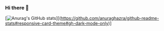 ### Hi there 👋
[![Anurag's GitHub stats](https://github-readme-stats.vercel.app/api?username=miiraak)][(https://github.com/anuraghazra/github-readme-stats#responsive-card-theme#gh-dark-mode-only)] 

<!--
**Miiraak/Miiraak** is a ✨ _special_ ✨ repository because its `README.md` (this file) appears on your GitHub profile.

Here are some ideas to get you started:

- 🔭 I’m currently working on ...
- 🌱 I’m currently learning ...
- 👯 I’m looking to collaborate on ...
- 🤔 I’m looking for help with ...
- 💬 Ask me about ...
- 📫 How to reach me: ...
- 😄 Pronouns: ...
- ⚡ Fun fact: ...
-->
